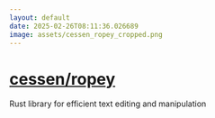 ```yaml
---
layout: default
date: 2025-02-26T08:11:36.026689
image: assets/cessen_ropey_cropped.png
---
```


# [cessen/ropey](https://github.com/cessen/ropey)

Rust library for efficient text editing and manipulation
